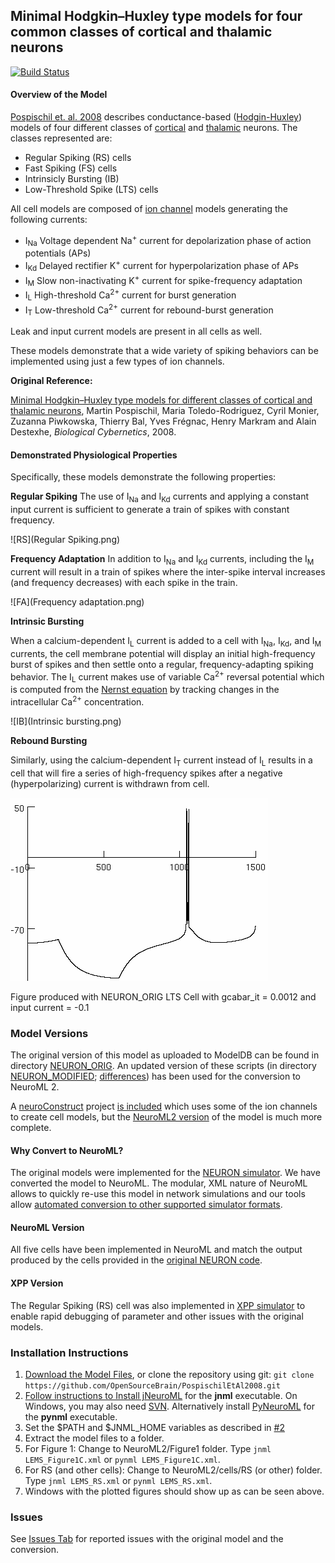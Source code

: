 
## Minimal Hodgkin–Huxley type models for four common classes of cortical and thalamic neurons

[![Build Status](https://travis-ci.org/OpenSourceBrain/PospischilEtAl2008.svg?branch=master)](https://travis-ci.org/OpenSourceBrain/PospischilEtAl2008)

#### Overview of the Model

[Pospischil et. al. 2008](http://link.springer.com/article/10.1007/s00422-008-0263-8) describes conductance-based ([Hodgin-Huxley](https://en.wikipedia.org/wiki/Hodgkin%E2%80%93Huxley_model)) models of four different classes of [cortical](https://en.wikipedia.org/wiki/Cerebral_cortex) and [thalamic](https://en.wikipedia.org/wiki/Thalamus) neurons. The classes represented are:

- Regular Spiking (RS) cells
- Fast Spiking (FS) cells
- Intrinsicly Bursting (IB)
- Low-Threshold Spike (LTS) cells

All cell models are composed of [ion channel](https://en.wikipedia.org/wiki/Ion_channel) models generating the following currents:

- I<sub>Na</sub> Voltage dependent Na<sup>+</sup> current for depolarization phase of action potentials (APs)
- I<sub>Kd</sub> Delayed rectifier K<sup>+</sup> current for hyperpolarization phase of APs
- I<sub>M</sub> Slow non-inactivating K<sup>+</sup> current for spike-frequency adaptation
- I<sub>L</sub> High-threshold Ca<sup>2+</sup> current for burst generation
- I<sub>T</sub> Low-threshold Ca<sup>2+</sup> current for rebound-burst generation

Leak and input current models are present in all cells as well.

These models demonstrate that a wide variety of spiking behaviors can be implemented using just a few types of ion channels. 

**Original Reference:**

[Minimal Hodgkin–Huxley type models for different classes of cortical and thalamic neurons](http://link.springer.com/article/10.1007/s00422-008-0263-8), Martin Pospischil, Maria Toledo-Rodriguez, Cyril Monier, Zuzanna Piwkowska, Thierry Bal, Yves Frégnac, Henry Markram and Alain Destexhe, *Biological Cybernetics*, 2008.

#### Demonstrated Physiological Properties

Specifically, these models demonstrate the following properties:

**Regular Spiking**
The use of I<sub>Na</sub> and I<sub>Kd</sub> currents and applying a constant input current is sufficient to generate a train of spikes with constant frequency. 

![RS](Regular Spiking.png)

**Frequency Adaptation**
In addition to I<sub>Na</sub> and I<sub>Kd</sub> currents, including the I<sub>M</sub> current will result in a train of spikes where the inter-spike interval increases (and frequency decreases) with each spike in the train.

![FA](Frequency adaptation.png)

**Intrinsic Bursting**

When a calcium-dependent I<sub>L</sub> current is added to a cell with I<sub>Na</sub>, I<sub>Kd</sub>, and I<sub>M</sub> currents, the cell membrane potential will display an initial high-frequency burst of spikes and then settle onto a regular, frequency-adapting spiking behavior. The I<sub>L</sub> current makes use of variable Ca<sup>2+</sup> reversal potential which is computed from the [Nernst equation](https://en.wikipedia.org/wiki/Nernst_equation) by tracking changes in the intracellular Ca<sup>2+</sup> concentration.

![IB](Intrinsic bursting.png)

**Rebound Bursting**

Similarly, using the calcium-dependent I<sub>T</sub> current instead of I<sub>L</sub> results in a cell that will fire a series of high-frequency spikes after a negative (hyperpolarizing) current is withdrawn from cell. 

![Rebound](Rebound.png)

Figure produced with NEURON_ORIG LTS Cell with gcabar_it = 0.0012 and input current = -0.1 

### Model Versions

The original version of this model as uploaded to ModelDB can be found in directory [NEURON_ORIG](https://github.com/OpenSourceBrain/PospischilEtAl2008/tree/master/NEURON_ORIG). 
An updated version of these scripts (in directory [NEURON_MODIFIED](https://github.com/OpenSourceBrain/PospischilEtAl2008/tree/master/NEURON_MODIFIED); 
[differences](https://github.com/OpenSourceBrain/PospischilEtAl2008/blob/master/NEURON_MODIFIED/diffs_to_original.txt)) has been used for the conversion to NeuroML 2.

A [neuroConstruct](http://www.neuroconstruct.org/) project [is included](https://github.com/OpenSourceBrain/PospischilEtAl2008/tree/master/neuroConstruct) which uses some of the ion channels to create cell models, but the 
[NeuroML2 version](https://github.com/OpenSourceBrain/PospischilEtAl2008/tree/master/NeuroML2) of the model is much more complete.

#### Why Convert to NeuroML?

The original models were implemented for the [NEURON simulator](https://www.neuron.yale.edu/neuron/). We have converted the model to NeuroML. The modular, XML nature of NeuroML allows to quickly re-use this model in network simulations and our tools allow [automated conversion to other supported simulator formats](https://neuroml.org/mappings).

#### NeuroML Version

All five cells have been implemented in NeuroML and match the output produced by the cells provided in the [original NEURON code](http://senselab.med.yale.edu/ModelDB/ShowModel.cshtml?model=123623).

#### XPP Version

The Regular Spiking (RS) cell was also implemented in [XPP simulator](http://www.math.pitt.edu/~bard/xpp/xpp.html) to enable rapid debugging of parameter and other issues with the original models.


### Installation Instructions

1. [Download the Model Files](archive/master.zip), or clone the repository using git: `git clone https://github.com/OpenSourceBrain/PospischilEtAl2008.git`
2. [Follow instructions to Install jNeuroML](https://github.com/NeuroML/jNeuroML) for the **jnml** executable. On Windows, you may also need [SVN](https://subversion.apache.org/packages.html#windows). Alternatively install [PyNeuroML](https://github.com/NeuroML/pyNeuroML) for the **pynml** executable. 
3. Set the $PATH and $JNML_HOME variables as described in [#2](https://github.com/NeuroML/jNeuroML)
4. Extract the model files to a folder.
5. For Figure 1: Change to NeuroML2/Figure1 folder. Type `jnml LEMS_Figure1C.xml` or `pynml LEMS_Figure1C.xml`.
6. For RS (and other cells): Change to NeuroML2/cells/RS (or other) folder. Type `jnml LEMS_RS.xml` or `pynml LEMS_RS.xml`. 
7. Windows with the plotted figures should show up as can be seen above.


### Issues

See [Issues Tab](issues) for reported issues with the original model and the conversion. 


